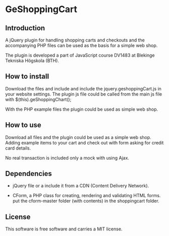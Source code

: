 # GeShoppingCart
## Introduction
A jQuery plugin for handling shopping carts and checkouts and the accompanying PHP files
can be used as the basis for a simple web shop.

The plugin is developed a part of JavaScript course DV1483 at Blekinge Tekniska Högskola (BTH).

## How to install
Download the files and include and include the jquery.geshoppingCart.js in your website settings.
The plugin js file could be called from the main js file with $(this).geShoppingChart();

With the PHP example files the plugin could be used as simple web shop.

## How to use
Download all files and the plugin could be used as a simple web shop. Adding example items
to your cart and check out with form asking for credit card details.

No real transaction is included only a mock with using Ajax.

## Dependencies

* jQuery file or a include it from a CDN (Content Delivery Network).

* CForm, a PHP class for creating, rendering and validating HTML forms. put the cform-master folder (with contents) in the shoppingcart folder.


## License

This software is free software and carries a MIT license.

